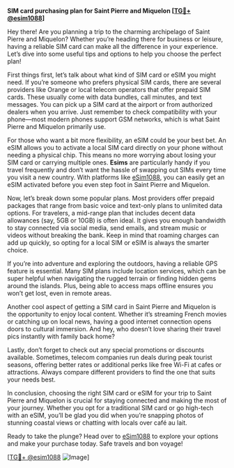 **SIM card purchasing plan for Saint Pierre and Miquelon [[TG💪+ @esim1088](https://t.me/s/esim1088)]**

Hey there! Are you planning a trip to the charming archipelago of Saint Pierre and Miquelon? Whether you’re heading there for business or leisure, having a reliable SIM card can make all the difference in your experience. Let’s dive into some useful tips and options to help you choose the perfect plan!

First things first, let’s talk about what kind of SIM card or eSIM you might need. If you’re someone who prefers physical SIM cards, there are several providers like Orange or local telecom operators that offer prepaid SIM cards. These usually come with data bundles, call minutes, and text messages. You can pick up a SIM card at the airport or from authorized dealers when you arrive. Just remember to check compatibility with your phone—most modern phones support GSM networks, which is what Saint Pierre and Miquelon primarily use.

For those who want a bit more flexibility, an eSIM could be your best bet. An eSIM allows you to activate a local SIM card directly on your phone without needing a physical chip. This means no more worrying about losing your SIM card or carrying multiple ones. **Esims** are particularly handy if you travel frequently and don’t want the hassle of swapping out SIMs every time you visit a new country. With platforms like [eSim1088](https://t.me/s/esim1088), you can easily get an eSIM activated before you even step foot in Saint Pierre and Miquelon.

Now, let’s break down some popular plans. Most providers offer prepaid packages that range from basic voice and text-only plans to unlimited data options. For travelers, a mid-range plan that includes decent data allowances (say, 5GB or 10GB) is often ideal. It gives you enough bandwidth to stay connected via social media, send emails, and stream music or videos without breaking the bank. Keep in mind that roaming charges can add up quickly, so opting for a local SIM or eSIM is always the smarter choice.

If you’re into adventure and exploring the outdoors, having a reliable GPS feature is essential. Many SIM plans include location services, which can be super helpful when navigating the rugged terrain or finding hidden gems around the islands. Plus, being able to access maps offline ensures you won’t get lost, even in remote areas.

Another cool aspect of getting a SIM card in Saint Pierre and Miquelon is the opportunity to enjoy local content. Whether it’s streaming French movies or catching up on local news, having a good internet connection opens doors to cultural immersion. And hey, who doesn’t love sharing their travel pics instantly with family back home?

Lastly, don’t forget to check out any special promotions or discounts available. Sometimes, telecom companies run deals during peak tourist seasons, offering better rates or additional perks like free Wi-Fi at cafes or attractions. Always compare different providers to find the one that suits your needs best.

In conclusion, choosing the right SIM card or eSIM for your trip to Saint Pierre and Miquelon is crucial for staying connected and making the most of your journey. Whether you opt for a traditional SIM card or go high-tech with an eSIM, you’ll be glad you did when you’re snapping photos of stunning coastal views or chatting with locals over café au lait.

Ready to take the plunge? Head over to [eSim1088](https://t.me/s/esim1088) to explore your options and make your purchase today. Safe travels and bon voyage!

[[TG💪+ @esim1088](https://t.me/s/esim1088) ![Image](https://i.postimg.cc/Y0z9fWf4/image.png)]